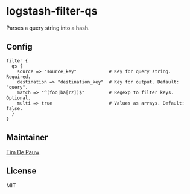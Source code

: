 # logstash-filter-qs

Parses a query string into a hash.

## Config

```
filter {
  qs {
    source => "source_key"            # Key for query string. Required.
    destination => "destination_key"  # Key for output. Default: "query".
    match => "^(foo|ba[rz])$"         # Regexp to filter keys. Optional.
    multi => true                     # Values as arrays. Default: false.
  }
}
```

## Maintainer

[Tim De Pauw](https://github.com/timdp)

## License

MIT
